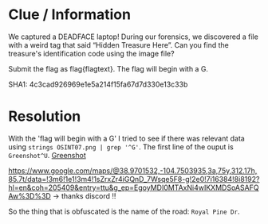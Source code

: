 # Clue / Information
We captured a DEADFACE laptop! During our forensics, we discovered a file with a weird tag that said “Hidden Treasure Here”. Can you find the treasure's identification code using the image file?

Submit the flag as flag{flagtext}. The flag will begin with a G.

SHA1: 4c3cad926969e1e5a214f15fa67d7d330e13c33b

# Resolution

With the 'flag will begin with a G' I tried to see if there was relevant data using `strings OSINT07.png | grep '^G'`.
The first line of the ouput is `Greenshot^U`. [Greenshot](https://getgreenshot.org/)

https://www.google.com/maps/@38.9701532,-104.7503935,3a,75y,312.17h,85.7t/data=!3m6!1e1!3m4!1sZrxZr4iGQnD_7Wsqe5F8-g!2e0!7i16384!8i8192?hl=en&coh=205409&entry=ttu&g_ep=EgoyMDI0MTAxNi4wIKXMDSoASAFQAw%3D%3D -> thanks discord !!

So the thing that is obfuscated is the name of the road: `Royal Pine Dr`.
